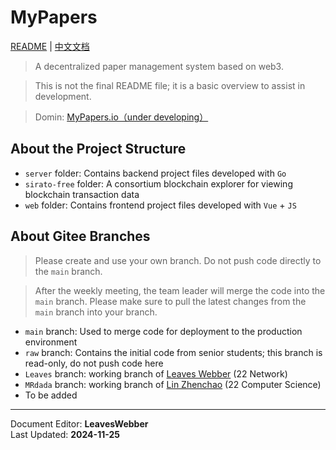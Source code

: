 # MyPapers  
[README](README.md) | [中文文档](README_zh.md)  

> A decentralized paper management system based on web3.  

> This is not the final README file; it is a basic overview to assist in development.  

> Domin:  [MyPapers.io（under developing）](https://mypapers.io)
## About the Project Structure
- `server` folder: Contains backend project files developed with `Go`  
- `sirato-free` folder: A consortium blockchain explorer for viewing blockchain transaction data  
- `web` folder: Contains frontend project files developed with `Vue` + `JS`  

## About Gitee Branches
> Please create and use your own branch. Do not push code directly to the `main` branch.  

> After the weekly meeting, the team leader will merge the code into the `main` branch. Please make sure to pull the latest changes from the `main` branch into your branch.  

- `main` branch: Used to merge code for deployment to the production environment  
- `raw` branch: Contains the initial code from senior students; this branch is read-only, do not push code here  
- `Leaves` branch: working branch of [Leaves Webber](https://kiss1314.top) (22 Network)  
- `MRdada` branch: working branch of [Lin Zhenchao]() (22 Computer Science)  
- To be added  
  
---
Document Editor: **LeavesWebber**  
Last Updated: **2024-11-25**    